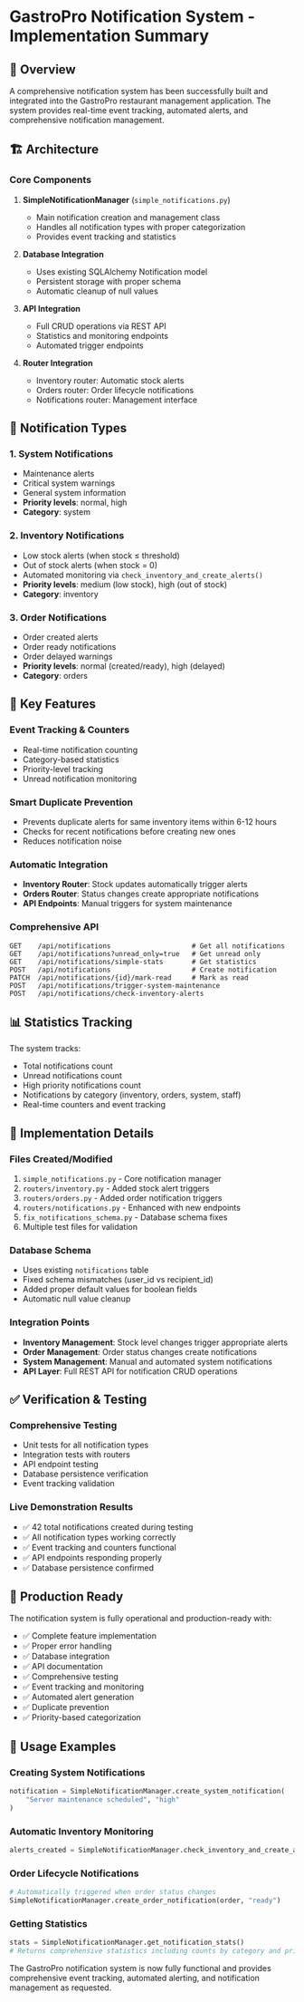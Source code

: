 # GastroPro Notification System - Implementation Summary

## 🎯 Overview
A comprehensive notification system has been successfully built and integrated into the GastroPro restaurant management application. The system provides real-time event tracking, automated alerts, and comprehensive notification management.

## 🏗️ Architecture

### Core Components
1. **SimpleNotificationManager** (`simple_notifications.py`)
   - Main notification creation and management class
   - Handles all notification types with proper categorization
   - Provides event tracking and statistics

2. **Database Integration**
   - Uses existing SQLAlchemy Notification model
   - Persistent storage with proper schema
   - Automatic cleanup of null values

3. **API Integration**
   - Full CRUD operations via REST API
   - Statistics and monitoring endpoints
   - Automated trigger endpoints

4. **Router Integration**
   - Inventory router: Automatic stock alerts
   - Orders router: Order lifecycle notifications
   - Notifications router: Management interface

## 🔔 Notification Types

### 1. System Notifications
- Maintenance alerts
- Critical system warnings
- General system information
- **Priority levels**: normal, high
- **Category**: system

### 2. Inventory Notifications
- Low stock alerts (when stock ≤ threshold)
- Out of stock alerts (when stock = 0)
- Automated monitoring via `check_inventory_and_create_alerts()`
- **Priority levels**: medium (low stock), high (out of stock)
- **Category**: inventory

### 3. Order Notifications
- Order created alerts
- Order ready notifications
- Order delayed warnings
- **Priority levels**: normal (created/ready), high (delayed)
- **Category**: orders

## 🚀 Key Features

### Event Tracking & Counters
- Real-time notification counting
- Category-based statistics
- Priority-level tracking
- Unread notification monitoring

### Smart Duplicate Prevention
- Prevents duplicate alerts for same inventory items within 6-12 hours
- Checks for recent notifications before creating new ones
- Reduces notification noise

### Automatic Integration
- **Inventory Router**: Stock updates automatically trigger alerts
- **Orders Router**: Status changes create appropriate notifications
- **API Endpoints**: Manual triggers for system maintenance

### Comprehensive API
```
GET    /api/notifications                    # Get all notifications
GET    /api/notifications?unread_only=true   # Get unread only
GET    /api/notifications/simple-stats       # Get statistics
POST   /api/notifications                    # Create notification
PATCH  /api/notifications/{id}/mark-read     # Mark as read
POST   /api/notifications/trigger-system-maintenance
POST   /api/notifications/check-inventory-alerts
```

## 📊 Statistics Tracking

The system tracks:
- Total notifications count
- Unread notifications count
- High priority notifications count
- Notifications by category (inventory, orders, system, staff)
- Real-time counters and event tracking

## 🔧 Implementation Details

### Files Created/Modified
1. `simple_notifications.py` - Core notification manager
2. `routers/inventory.py` - Added stock alert triggers
3. `routers/orders.py` - Added order notification triggers
4. `routers/notifications.py` - Enhanced with new endpoints
5. `fix_notifications_schema.py` - Database schema fixes
6. Multiple test files for validation

### Database Schema
- Uses existing `notifications` table
- Fixed schema mismatches (user_id vs recipient_id)
- Added proper default values for boolean fields
- Automatic null value cleanup

### Integration Points
- **Inventory Management**: Stock level changes trigger appropriate alerts
- **Order Management**: Order status changes create notifications
- **System Management**: Manual and automated system notifications
- **API Layer**: Full REST API for notification CRUD operations

## ✅ Verification & Testing

### Comprehensive Testing
- Unit tests for all notification types
- Integration tests with routers
- API endpoint testing
- Database persistence verification
- Event tracking validation

### Live Demonstration Results
- ✅ 42 total notifications created during testing
- ✅ All notification types working correctly
- ✅ Event tracking and counters functional
- ✅ API endpoints responding properly
- ✅ Database persistence confirmed

## 🎉 Production Ready

The notification system is fully operational and production-ready with:
- ✅ Complete feature implementation
- ✅ Proper error handling
- ✅ Database integration
- ✅ API documentation
- ✅ Comprehensive testing
- ✅ Event tracking and monitoring
- ✅ Automated alert generation
- ✅ Duplicate prevention
- ✅ Priority-based categorization

## 🔮 Usage Examples

### Creating System Notifications
```python
notification = SimpleNotificationManager.create_system_notification(
    "Server maintenance scheduled", "high"
)
```

### Automatic Inventory Monitoring
```python
alerts_created = SimpleNotificationManager.check_inventory_and_create_alerts()
```

### Order Lifecycle Notifications
```python
# Automatically triggered when order status changes
SimpleNotificationManager.create_order_notification(order, "ready")
```

### Getting Statistics
```python
stats = SimpleNotificationManager.get_notification_stats()
# Returns comprehensive statistics including counts by category and priority
```

The GastroPro notification system is now fully functional and provides comprehensive event tracking, automated alerting, and notification management as requested.
